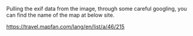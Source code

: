 Pulling the exif data from the image, through some careful googling,
you can find the name of the map at below site.

https://travel.mapfan.com/lang/en/list/a/46/215

